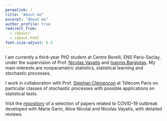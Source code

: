 ```yaml
---
permalink: /
title: "About me"
excerpt: "About me"
author_profile: true
redirect_from: 
  - /about/
  - /about.html
font-size-adjust: 0.5
---
```


I am currently a third-year PhD student at Centre Borelli, ENS Paris-Saclay, under the supervision of Prof. [Nicolas Vayatis](http://nvayatis.perso.math.cnrs.fr) and [Ioannis Bargiotas](https://scholar.google.com/citations?user=pI6eATYAAAAJ&hl=en). My main interests are nonparametric statistics, statistical learning and stochastic processes. 

I work in collaboration with Prof. [Stephan Clémençon](https://perso.telecom-paristech.fr/clemenco/) at Télécom Paris on particular classes of stochastic processes with possible applications on statistical tests. 

Visit the [repository](https://github.com/MyrtoLimnios/covid19-biblio) of a selection of papers related to COVID-19 outbreak developed with Marie Garin, Alice Nicolaï and Nicolas Vayatis, with detailed reviews.
